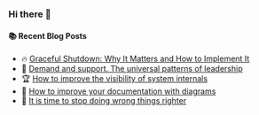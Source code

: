 ### Hi there 👋

<!--
**jorzel/jorzel** is a ✨ _special_ ✨ repository because its `README.md` (this file) appears on your GitHub profile.

Here are some ideas to get you started:

- 🔭 I’m currently working on ...
- 🌱 I’m currently learning ...
- 👯 I’m looking to collaborate on ...
- 🤔 I’m looking for help with ...
- 💬 Ask me about ...
- 📫 How to reach me: ...
- 😄 Pronouns: ...
- ⚡ Fun fact: ...
-->

#### :books: Recent Blog Posts
<!-- BLOGPOSTS:START -->
 - 🔥 [Graceful Shutdown: Why It Matters and How to Implement It](https://levelup.gitconnected.com/graceful-shutdown-why-it-matters-and-how-to-implement-it-919e741b397e?source=rss-607ede630b31------2)
 - 📰 [Demand and support. The universal patterns of leadership](https://medium.com/illuminations-mirror/demand-and-support-the-universal-patterns-of-leadership-9dacf6da3bfb?source=rss-607ede630b31------2)
 - 🏆 [How to improve the visibility of system internals](https://blog.devops.dev/how-to-improve-the-visibility-of-system-internals-dd4d39d1f4c2?source=rss-607ede630b31------2)
 - 🔘 [How to improve your documentation with diagrams](https://levelup.gitconnected.com/how-to-improve-your-documentation-with-diagrams-f093be8cec75?source=rss-607ede630b31------2)
 - 📰 [It is time to stop doing wrong things righter](https://levelup.gitconnected.com/it-is-time-to-stop-doing-wrong-things-righter-b2e29cc1fa50?source=rss-607ede630b31------2)<!-- BLOGPOSTS:END -->